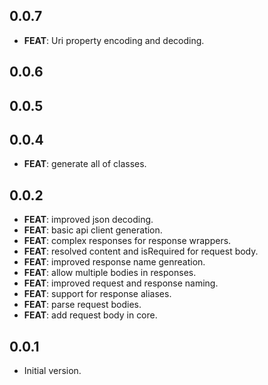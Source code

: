 ## 0.0.7

 - **FEAT**: Uri property encoding and decoding.

## 0.0.6

## 0.0.5

## 0.0.4

 - **FEAT**: generate all of classes.

## 0.0.2

 - **FEAT**: improved json decoding.
 - **FEAT**: basic api client generation.
 - **FEAT**: complex responses for response wrappers.
 - **FEAT**: resolved content and isRequired for request body.
 - **FEAT**: improved response name genreation.
 - **FEAT**: allow multiple bodies in responses.
 - **FEAT**: improved request and response naming.
 - **FEAT**: support for response aliases.
 - **FEAT**: parse request bodies.
 - **FEAT**: add request body in core.

## 0.0.1

- Initial version.
